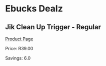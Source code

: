 
# Ebucks Dealz
## Jik Clean Up Trigger - Regular
[Product Page](https://www.ebucks.com/web/shop/productSelected.do?prodId=890509268&catId=908586136)

Price: R39.00

Savings: 6.0


	